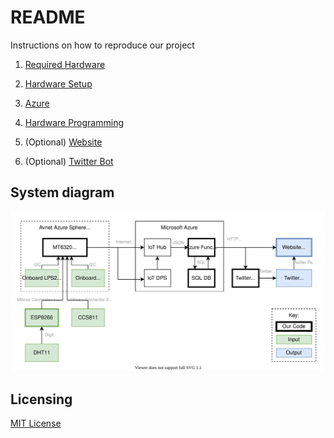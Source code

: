 # README

Instructions on how to reproduce our project

1) [Required Hardware](/RequiredHardware.md)

2) [Hardware Setup](/HardwareSetup.md)

3) [Azure](/Azure.md)

4) [Hardware Programming](/HardwareProgramming.md)

5) (Optional) [Website](/Website.md)

6) (Optional) [Twitter Bot](/TwitterBot.md)

## System diagram
![System diagram](/assets/SystemsDiagram.svg)

## Licensing
[MIT License](/LICENSE)
